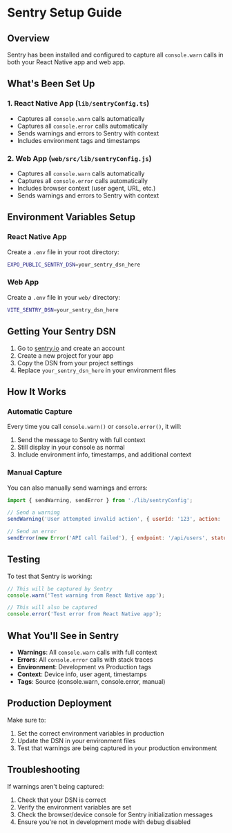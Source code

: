 # Sentry Setup Guide

## Overview
Sentry has been installed and configured to capture all `console.warn` calls in both your React Native app and web app.

## What's Been Set Up

### 1. **React Native App** (`lib/sentryConfig.ts`)
- Captures all `console.warn` calls automatically
- Captures all `console.error` calls automatically
- Sends warnings and errors to Sentry with context
- Includes environment tags and timestamps

### 2. **Web App** (`web/src/lib/sentryConfig.js`)
- Captures all `console.warn` calls automatically
- Captures all `console.error` calls automatically
- Includes browser context (user agent, URL, etc.)
- Sends warnings and errors to Sentry with context

## Environment Variables Setup

### React Native App
Create a `.env` file in your root directory:
```bash
EXPO_PUBLIC_SENTRY_DSN=your_sentry_dsn_here
```

### Web App
Create a `.env` file in your `web/` directory:
```bash
VITE_SENTRY_DSN=your_sentry_dsn_here
```

## Getting Your Sentry DSN

1. Go to [sentry.io](https://sentry.io) and create an account
2. Create a new project for your app
3. Copy the DSN from your project settings
4. Replace `your_sentry_dsn_here` in your environment files

## How It Works

### Automatic Capture
Every time you call `console.warn()` or `console.error()`, it will:
1. Send the message to Sentry with full context
2. Still display in your console as normal
3. Include environment info, timestamps, and additional context

### Manual Capture
You can also manually send warnings and errors:

```javascript
import { sendWarning, sendError } from './lib/sentryConfig';

// Send a warning
sendWarning('User attempted invalid action', { userId: '123', action: 'delete' });

// Send an error
sendError(new Error('API call failed'), { endpoint: '/api/users', status: 500 });
```

## Testing

To test that Sentry is working:

```javascript
// This will be captured by Sentry
console.warn('Test warning from React Native app');

// This will also be captured
console.error('Test error from React Native app');
```

## What You'll See in Sentry

- **Warnings**: All `console.warn` calls with full context
- **Errors**: All `console.error` calls with stack traces
- **Environment**: Development vs Production tags
- **Context**: Device info, user agent, timestamps
- **Tags**: Source (console.warn, console.error, manual)

## Production Deployment

Make sure to:
1. Set the correct environment variables in production
2. Update the DSN in your environment files
3. Test that warnings are being captured in your production environment

## Troubleshooting

If warnings aren't being captured:
1. Check that your DSN is correct
2. Verify the environment variables are set
3. Check the browser/device console for Sentry initialization messages
4. Ensure you're not in development mode with debug disabled 